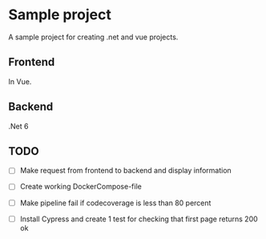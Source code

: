 # Sample project
    
A sample project for creating .net and vue projects.  

## Frontend  

In Vue.

## Backend  

.Net 6

## TODO  

* [ ] Make request from frontend to backend and display information  
* [ ] Create working DockerCompose-file  
* [ ] Make pipeline fail if codecoverage is less than 80 percent  
* [ ] Install Cypress and create 1 test for checking that first page returns 200 ok   


